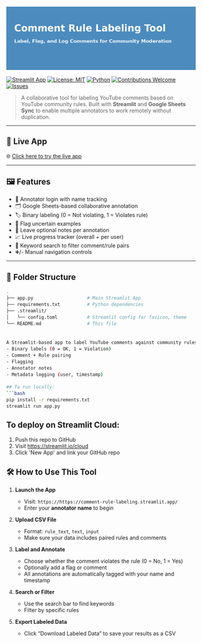 ![Banner](./assets/streamlit_banner.png)

[![Streamlit App](https://img.shields.io/badge/Live%20Demo-Streamlit-ff4b4b?logo=streamlit&logoColor=white)](https://comment-rule-labeling.streamlit.app/)
[![License: MIT](https://img.shields.io/badge/License-MIT-blue.svg)](LICENSE)
[![Python](https://img.shields.io/badge/Python-3.10%2B-blue?logo=python)](https://www.python.org/)
[![Contributions Welcome](https://img.shields.io/badge/contributions-welcome-brightgreen.svg?style=flat)](CONTRIBUTING.md)
[![Issues](https://img.shields.io/github/issues/bfiliks/comment-rule-labeling)](https://github.com/bfiliks/comment-rule-labeling/issues)

> A collaborative tool for labeling YouTube comments based on YouTube community rules. Built with **Streamlit** and **Google Sheets Sync** to enable multiple annotators to work remotely without duplication.

---

## 🚀 Live App

🌐 [Click here to try the live app](https://comment-rule-labeling.streamlit.app/)

---

## 🖼️ Features

- 🔐 Annotator login with name tracking
- 🗂️ Google Sheets-based collaborative annotation
- 🏷️ Binary labeling (0 = Not violating, 1 = Violates rule)
- 🏁 Flag uncertain examples
- 💬 Leave optional notes per annotation
- 📈 Live progress tracker (overall + per user)
- 🔎 Keyword search to filter comment/rule pairs
- ➕/- Manual navigation controls

---

## 📁 Folder Structure

```bash
.
├── app.py                    # Main Streamlit App
├── requirements.txt          # Python dependencies
├── .streamlit/
│   └── config.toml           # Streamlit config for favicon, theme
└── README.md                 # This file


A Streamlit-based app to label YouTube comments against community rules. Includes:
- Binary labels (0 = OK, 1 = Violation)
- Comment + Rule pairing
- Flagging
- Annotator notes
- Metadata logging (user, timestamp)

## To run locally:
```bash
pip install -r requirements.txt
streamlit run app.py
```

## To deploy on Streamlit Cloud:
1. Push this repo to GitHub
2. Visit https://streamlit.io/cloud
3. Click 'New App' and link your GitHub repo

## 🛠 How to Use This Tool

1. **Launch the App**
   - Visit: `https://https://comment-rule-labeling.streamlit.app/`
   - Enter your **annotator name** to begin

2. **Upload CSV File**
   - Format: `rule_text`, `text`, `input`
   - Make sure your data includes paired rules and comments

3. **Label and Annotate**
   - Choose whether the comment violates the rule (0 = No, 1 = Yes)
   - Optionally add a flag or comment
   - All annotations are automatically tagged with your name and timestamp

4. **Search or Filter**
   - Use the search bar to find keywords
   - Filter by specific rules

5. **Export Labeled Data**
   - Click “Download Labeled Data” to save your results as a CSV
